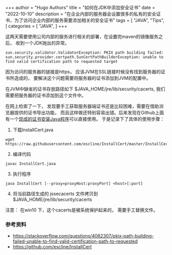+++
author = "Hugo Authors"
title = "如何在JDK中添加安全证书"
date = "2022-10-10"
description = "在企业内部的服务器会设置很多的私有的安全证书，为了访问企业内部的服务需要添加相关的安全证书"
tags = [
    "JAVA",
    "Tips", 
]
categories = [
    "JAVA",
]
+++

这两天需要使用公司内部的服务进行相关的部署，在设置完maven的镜像服务之后， 收到一个JDK抛出的异常。
```
sun.security.validator.ValidatorException: PKIX path building failed: sun.security.provider.certpath.SunCertPathBuilderException: unable to find valid certification path to requested target

```
因为访问的服务器的链接是https， 应该JVM在SSL链接时候没有找到服务器的证书所造成的， 要解决这个问题需要将服务器的证书添加到JVM的配置中。 

在JVM中缺省的证书存放路径如下 $JAVA_HOME/jre/lib/security/cacerts, 我们需要把服务器的证书添加到这个文件中。

在网上检索了一下， 发现要手工获取服务器端证书还是比较困难，需要在借助浏览器提供的证书导出功能， 而且这样做还特别容易出错。后来发现在Github上面有一个[现成的证书安装Java程序](https://github.com/escline/InstallCert)可以直接使用。 于是记录下了具体的使用步骤：
1. 下载InstallCert.java
```
wget https://raw.githubusercontent.com/escline/InstallCert/master/InstallCert.java
```   
2. 编译代码
```
javac InstallCert.java
```
3. 执行程序
```   
java InstallCert [--proxy=proxyHost:proxyPort] <host>[:port] 
```  
4. 将当前路径生成的 jssecacerts 文件拷贝到 $JAVA_HOME/jre/lib/security/cacerts

注意： 在win10 下，这个cacerts是被系统保护起来的， 需要手工替换文件。

### 参考资料
* https://stackoverflow.com/questions/4062307/pkix-path-building-failed-unable-to-find-valid-certification-path-to-requested
* https://github.com/escline/InstallCert
  